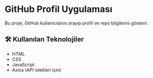 # GitHub Profil Uygulaması

Bu proje, GitHub kullanıcılarını arayıp profil ve repo bilgilerini gösterir.

## 🛠️ Kullanılan Teknolojiler
- HTML
- CSS
- JavaScript
- Axios (API istekleri için)
